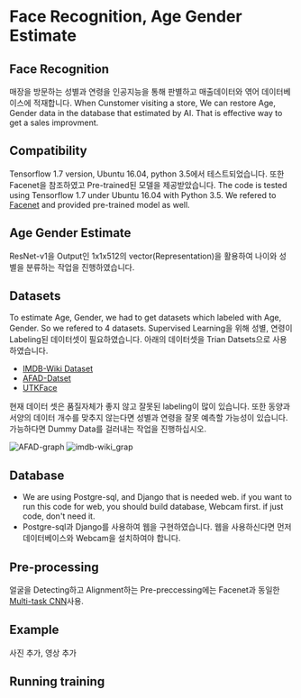 #  Face Recognition, Age Gender Estimate 

## Face Recognition

매장을 방문하는 성별과 연령을 인공지능을 통해 판별하고 매출데이터와 엮어 데이터베이스에 적재합니다.
When Cunstomer visiting a store, We can restore Age, Gender data in the database that estimated by AI. That is effective way to get a sales improvment.

## Compatibility
Tensorflow 1.7 version, Ubuntu 16.04, python 3.5에서 테스트되었습니다. 또한 Facenet을 참조하였고 Pre-trained된 모델을 제공받았습니다.
The code is tested using Tensorflow 1.7 under Ubuntu 16.04 with Python 3.5. We refered to [Facenet](https://github.com/davidsandberg/facenet) and provided pre-trained model as well.

## Age Gender Estimate
ResNet-v1을 Output인 1x1x512의 vector(Representation)을 활용하여 나이와 성별을 분류하는 작업을 진행하였습니다.

## Datasets
To estimate Age, Gender, we had to get datasets which labeled with Age, Gender. So we refered to 4 datasets.
Supervised Learning을 위해 성별, 연령이 Labeling된 데이터셋이 필요하였습니다. 아래의 데이터셋을 Trian Datsets으로 사용하였습니다.

- [IMDB-Wiki Dataset](https://data.vision.ee.ethz.ch/cvl/rrothe/imdb-wiki/)
- [AFAD-Datset](https://afad-dataset.github.io/)
- [UTKFace](https://susanqq.github.io/UTKFace/)

현재 데이터 셋은 품질자체가 좋지 않고 잘못된 labeling이 많이 있습니다. 또한 동양과 서양의 데이터 개수를 맞추지 않는다면 성별과 연령을 잘못 예측할 가능성이 있습니다. 가능하다면 Dummy Data를 걸러내는 작업을 진행하십시오.

![AFAD-graph](https://user-images.githubusercontent.com/58922804/84971050-da89f700-b156-11ea-9297-15f2055142b8.png)
![imdb-wiki_grap](https://user-images.githubusercontent.com/58922804/84971054-df4eab00-b156-11ea-84f5-108f10ae8b23.png)

## Database
- We are using Postgre-sql, and Django that is needed web. if you want to run this code for web, you should build database, Webcam first. if just code, don't need it. 
- Postgre-sql과 Django를 사용하여 웹을 구현하였습니다. 웹을 사용하신다면 먼저 데이터베이스와 Webcam을 설치하여야 합니다. 


## Pre-processing
얼굴을 Detecting하고 Alignment하는 Pre-preccessing에는 Facenet과 동일한 [Multi-task CNN](https://kpzhang93.github.io/MTCNN_face_detection_alignment/index.html)사용. 


## Example
사진 추가, 영상 추가

## Running training


